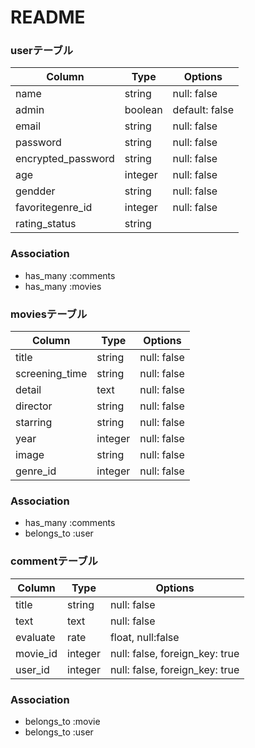 # README


### userテーブル
|Column|Type|Options|
|------|----|-------|
|name|string|null: false|
|admin|boolean|default: false|
|email|string|null: false|
|password|string|null: false|
|encrypted_password|string|null: false|
|age|integer|null: false|
|gendder|string|null: false|
|favoritegenre_id|integer|null: false|
|rating_status|string|



### Association
- has_many :comments
- has_many :movies


### moviesテーブル
|Column|Type|Options|
|------|----|-------|
|title|string|null: false|
|screening_time|string|null: false|
|detail|text|null: false|
|director|string|null: false|
|starring|string|null: false|
|year|integer|null: false|
|image|string|null: false|
|genre_id|integer|null: false|

### Association
- has_many :comments
- belongs_to :user

### commentテーブル
|Column|Type|Options|
|------|----|-------|
|title|string|null: false|
|text|text|null: false|
|evaluate|rate|float, null:false|
|movie_id|integer|null: false, foreign_key: true|
|user_id|integer|null: false, foreign_key: true|

### Association
- belongs_to :movie
- belongs_to :user